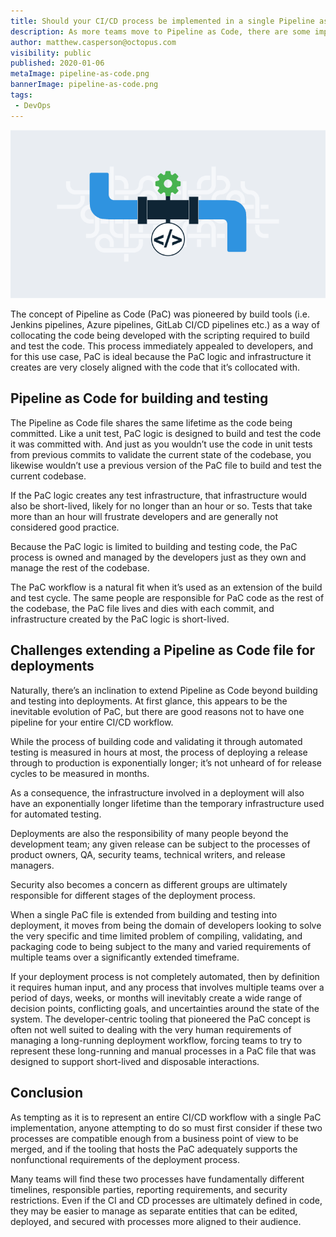 ```yaml
---
title: Should your CI/CD process be implemented in a single Pipeline as Code file?
description: As more teams move to Pipeline as Code, there are some important questions to ask when deciding to merge a CI/CD process into a single PaC file.
author: matthew.casperson@octopus.com
visibility: public
published: 2020-01-06
metaImage: pipeline-as-code.png
bannerImage: pipeline-as-code.png
tags:
 - DevOps
---
```


![CI/CD Pipeline as Code](pipeline-as-code.png)

The concept of Pipeline as Code (PaC) was pioneered by build tools (i.e. Jenkins pipelines, Azure pipelines, GitLab CI/CD pipelines etc.) as a way of collocating the code being developed with the scripting required to build and test the code. This process immediately appealed to developers, and for this use case, PaC is ideal because the PaC logic and infrastructure it creates are very closely aligned with the code that it’s collocated with.

## Pipeline as Code for building and testing

The Pipeline as Code file shares the same lifetime as the code being committed. Like a unit test, PaC logic is designed to build and test the code it was committed with. And just as you wouldn’t use the code in unit tests from previous commits to validate the current state of the codebase, you likewise wouldn’t use a previous version of the PaC file to build and test the current codebase.

If the PaC logic creates any test infrastructure, that infrastructure would also be short-lived, likely for no longer than an hour or so. Tests that take more than an hour will frustrate developers and are generally not considered good practice.

Because the PaC logic is limited to building and testing code, the PaC process is owned and managed by the developers just as they own and manage the rest of the codebase.

The PaC workflow is a natural fit when it’s used as an extension of the build and test cycle. The same people are responsible for PaC code as the rest of the codebase, the PaC file lives and dies with each commit, and infrastructure created by the PaC logic is short-lived.

## Challenges extending a Pipeline as Code file for deployments

Naturally, there’s an inclination to extend Pipeline as Code beyond building and testing into deployments. At first glance, this appears to be the inevitable evolution of PaC, but there are good reasons not to have one pipeline for your entire CI/CD workflow.

While the process of building code and validating it through automated testing is measured in hours at most, the process of deploying a release through to production is exponentially longer; it’s not unheard of for release cycles to be measured in months.

As a consequence, the infrastructure involved in a deployment will also have an exponentially longer lifetime than the temporary infrastructure used for automated testing.

Deployments are also the responsibility of many people beyond the development team; any given release can be subject to the processes of product owners, QA, security teams, technical writers, and release managers.

Security also becomes a concern as different groups are ultimately responsible for different stages of the deployment process.

When a single PaC file is extended from building and testing into deployment, it moves from being the domain of developers looking to solve the very specific and time limited problem of compiling, validating, and packaging code to being subject to the many and varied requirements of multiple teams over a significantly extended timeframe.

If your deployment process is not completely automated, then by definition it requires human input, and any process that involves multiple teams over a period of days, weeks, or months will inevitably create a wide range of decision points, conflicting goals, and uncertainties around the state of the system. The developer-centric tooling that pioneered the PaC concept is often not well suited to dealing with the very human requirements of managing a long-running deployment workflow, forcing teams to try to represent these long-running and manual processes in a PaC file that was designed to support short-lived and disposable interactions.

## Conclusion

As tempting as it is to represent an entire CI/CD workflow with a single PaC implementation, anyone attempting to do so must first consider if these two processes are compatible enough from a business point of view to be merged, and if the tooling that hosts the PaC adequately supports the nonfunctional requirements of the deployment process.

Many teams will find these two processes have fundamentally different timelines, responsible parties, reporting requirements, and security restrictions. Even if the CI and CD processes are ultimately defined in code, they may be easier to manage as separate entities that can be edited, deployed, and secured with processes more aligned to their audience.
